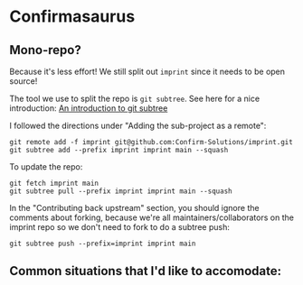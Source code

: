 # Confirmasaurus


## Mono-repo?

Because it's less effort! We still split out `imprint` since it needs to be open source!

The tool we use to split the repo is `git subtree`. See here for a nice introduction:
[An introduction to git subtree](https://www.atlassian.com/git/tutorials/git-subtree)

I followed the directions under "Adding the sub-project as a remote":

```
git remote add -f imprint git@github.com:Confirm-Solutions/imprint.git
git subtree add --prefix imprint imprint main --squash
```

To update the repo:
```
git fetch imprint main
git subtree pull --prefix imprint imprint main --squash
```

In the "Contributing back upstream" section, you should ignore the comments about forking, because we're all maintainers/collaborators on the imprint repo so we don't need to fork to do a subtree push:
```
git subtree push --prefix=imprint imprint main
```

Common situations that I'd like to accomodate:
- 